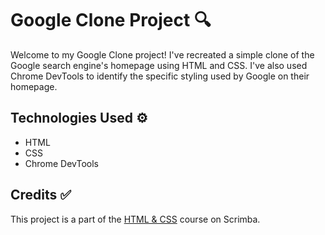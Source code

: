 # Google Clone Project 🔍

Welcome to my Google Clone project! I've recreated a simple clone of the Google search engine's homepage using HTML and CSS. I've also used Chrome DevTools to identify the specific styling used by Google on their homepage.

## Technologies Used ⚙️

- HTML
- CSS
- Chrome DevTools

## Credits ✅

This project is a part of the [HTML & CSS](https://scrimba.com/learn/htmlandcss) course on Scrimba.



